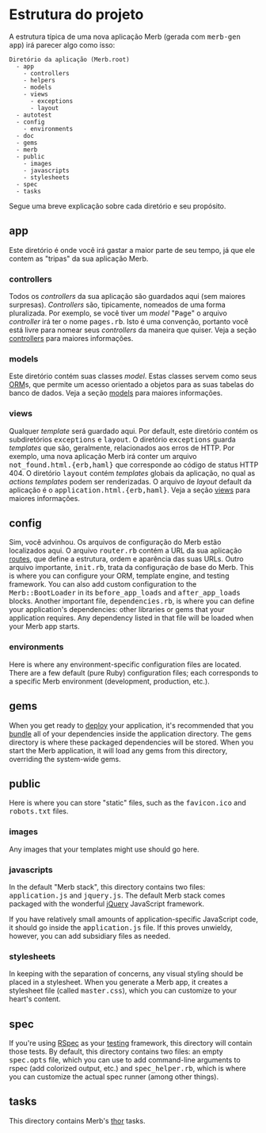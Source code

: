 # Estrutura do projeto
A estrutura t&iacute;pica de uma nova aplica&ccedil;&atilde;o Merb (gerada com <tt>merb-gen app</tt>) irá parecer algo como isso:

    Diretório da aplicação (Merb.root)
      - app
        - controllers
        - helpers
        - models
        - views
          - exceptions
          - layout
      - autotest
      - config
        - environments
      - doc
      - gems
      - merb
      - public
        - images
        - javascripts
        - stylesheets
      - spec
      - tasks

Segue uma breve explicação sobre cada diretório e seu propósito.

## app
Este diretório é onde você irá gastar a maior parte de seu tempo,
já que ele contem as "tripas" da sua aplicação Merb.

### controllers
Todos os <i>controllers</i> da sua aplica&ccedil;&atilde;o s&atilde;o guardados aqui (sem maiores surpresas).
<i>Controllers</i> s&atilde;o, tipicamente, nomeados de uma forma pluralizada.
Por exemplo, se voc&ecirc; tiver um <i>model</i> "<tt>Page</tt>" o arquivo <i>controller</i> ir&aacute; ter o nome <tt>pages.rb</tt>.
Isto &eacute; uma conven&ccedil;&atilde;o, portanto voc&ecirc; est&aacute; livre para nomear seus <i>controllers</i> da maneira que quiser.
Veja a seção [controllers][] para maiores informações.

### models
Este diret&oacute;rio cont&eacute;m suas classes <i>model</i>.
Estas classes servem como seus [ORM][]s,
que permite um acesso orientado a objetos para as suas tabelas do banco de dados.
Veja a seção [models][] para maiores informações.

### views
Qualquer <i>template</i> ser&aacute; guardado aqui.
Por default, este diret&oacute;rio cont&eacute;m os subdiret&oacute;rios <tt>exceptions</tt>
e <tt>layout</tt>.
O diret&oacute;rio <tt>exceptions</tt> guarda <i>templates</i> que s&atilde;o, geralmente,
relacionados aos erros de HTTP.
Por exemplo, uma nova aplica&ccedil;&atilde;o Merb ir&aacute; conter um
arquivo <tt>not_found.html.{erb,haml}</tt> que corresponde ao c&oacute;digo
de status HTTP 404.
O diret&oacute;rio <tt>layout</tt> cont&eacute;m <i>templates</i> globais da aplica&ccedil;&atilde;o,
no qual as <i>actions templates</i> podem ser renderizadas.
O arquivo de <i>layout</i> default da aplica&ccedil;&atilde;o &eacute; o
<tt>application.html.{erb,haml}</tt>.
Veja a seção [views][] para maiores informações.

## config
Sim, você advinhou.
Os arquivos de configuração do Merb estão localizados aqui.
O arquivo <tt>router.rb</tt> contém a URL da sua aplicação [routes][],
que define a estrutura, ordem e aparência das suas URLs.
Outro arquivo importante, <tt>init.rb</tt>, trata da configuração de base do Merb.
This is where you can configure your ORM, template engine,
and testing framework.
You can also add custom configuration to the <tt>Merb::BootLoader</tt>
in its <tt>before_app_loads</tt> and <tt>after_app_loads</tt> blocks.
Another important file, <tt>dependencies.rb</tt>,
is where you can define your application's dependencies:
other libraries or gems that your application requires.
Any dependency listed in that file will be loaded when your Merb app starts.

### environments
Here is where any environment-specific configuration files are located.
There are a few default (pure Ruby) configuration files;
each corresponds to a specific Merb environment
(development, production, etc.).

## gems
When you get ready to [deploy][] your application,
it's recommended that you [bundle][] all of your dependencies
inside the application directory.
The <tt>gems</tt> directory is where these packaged dependencies
will be stored.
When you start the Merb application,
it will load any gems from this directory, overriding the system-wide gems.

## public
Here is where you can store "static" files,
such as the <tt>favicon.ico</tt> and <tt>robots.txt</tt> files.

### images
Any images that your templates might use should go here.

### javascripts
In the default "Merb stack", this directory contains two files:
<tt>application.js</tt> and <tt>jquery.js</tt>.
The default Merb stack comes packaged
with the wonderful [jQuery][] JavaScript framework.

If you have relatively small amounts of application-specific JavaScript code,
it should go inside the <tt>application.js</tt> file.
If this proves unwieldy, however, you can add subsidiary files as needed.

### stylesheets
In keeping with the separation of concerns,
any visual styling should be placed in a stylesheet.
When you generate a Merb app,
it creates a stylesheet file (called <tt>master.css</tt>),
which you can customize to your heart's content.

## spec
If you're using [RSpec][] as your [testing][] framework,
this directory will contain those tests.
By default, this directory contains two files:
an empty <tt>spec.opts</tt> file,
which you can use to add command-line arguments to rspec
(add colorized output, etc.) and <tt>spec_helper.rb</tt>,
which is where you can customize the actual spec runner (among other things).

## tasks
This directory contains Merb's [thor][] tasks.


[bundle]:           /deployment/bundle
[controllers]:      /getting-started/controllers
[deploy]:           /deployment
[jQuery]:           http://jquery.com/
[models]:           /getting-started/models
[ORM]:              http://en.wikipedia.org/wiki/Object-relational_mapping
[routes]:           /getting-started/router
[RSpec]:            http://rspec.info/
[testing]:          /testing-your-application
[thor]:             http://wiki.merbivore.com/faqs/thor
[views]:            /getting-started/views

